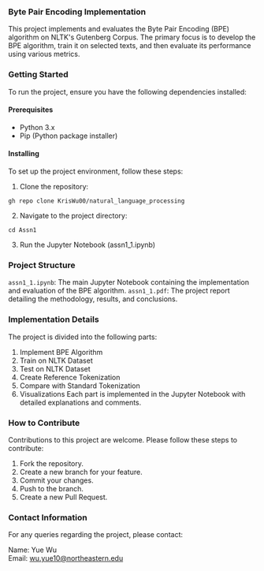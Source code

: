 ### Byte Pair Encoding Implementation

This project implements and evaluates the Byte Pair Encoding (BPE) algorithm on NLTK's Gutenberg Corpus. The primary focus is to develop the BPE algorithm, train it on selected texts, and then evaluate its performance using various metrics.

### Getting Started

To run the project, ensure you have the following dependencies installed:

#### Prerequisites

- Python 3.x
- Pip (Python package installer)


#### Installing

To set up the project environment, follow these steps:
1. Clone the repository:
```
gh repo clone KrisWu00/natural_language_processing
```
2. Navigate to the project directory:
```
cd Assn1
```
3. Run the Jupyter Notebook (assn1_1.ipynb)

### Project Structure

`assn1_1.ipynb`: The main Jupyter Notebook containing the implementation and evaluation of the BPE algorithm.
`assn1_1.pdf`: The project report detailing the methodology, results, and conclusions.

### Implementation Details

The project is divided into the following parts:

1. Implement BPE Algorithm
2. Train on NLTK Dataset
3. Test on NLTK Dataset
4. Create Reference Tokenization
5. Compare with Standard Tokenization
6. Visualizations
Each part is implemented in the Jupyter Notebook with detailed explanations and comments.

### How to Contribute

Contributions to this project are welcome. Please follow these steps to contribute:

1. Fork the repository.
2. Create a new branch for your feature.
3. Commit your changes.
4. Push to the branch.
5. Create a new Pull Request.

### Contact Information

For any queries regarding the project, please contact:

Name: Yue Wu \
Email: wu.yue10@northeastern.edu
